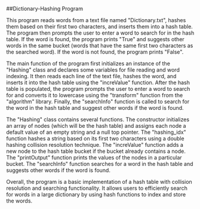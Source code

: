 
##Dictionary-Hashing Program


This program reads words from a text file named "Dictionary.txt", hashes them based on their first two characters, and inserts them into a hash table. The program then prompts the user to enter a word to search for in the hash table. If the word is found, the program prints "True" and suggests other words in the same bucket (words that have the same first two characters as the searched word). If the word is not found, the program prints "False".

The main function of the program first initializes an instance of the "Hashing" class and declares some variables for file reading and word indexing. It then reads each line of the text file, hashes the word, and inserts it into the hash table using the "increValue" function. After the hash table is populated, the program prompts the user to enter a word to search for and converts it to lowercase using the "transform" function from the "algorithm" library. Finally, the "searchInfo" function is called to search for the word in the hash table and suggest other words if the word is found.

The "Hashing" class contains several functions. The constructor initializes an array of nodes (which will be the hash table) and assigns each node a default value of an empty string and a null top pointer. The "hashing_idx" function hashes a string based on its first two characters using a double hashing collision resolution technique. The "increValue" function adds a new node to the hash table bucket if the bucket already contains a node. The "printOutput" function prints the values of the nodes in a particular bucket. The "searchInfo" function searches for a word in the hash table and suggests other words if the word is found.

Overall, the program is a basic implementation of a hash table with collision resolution and searching functionality. It allows users to efficiently search for words in a large dictionary by using hash functions to index and store the words.

